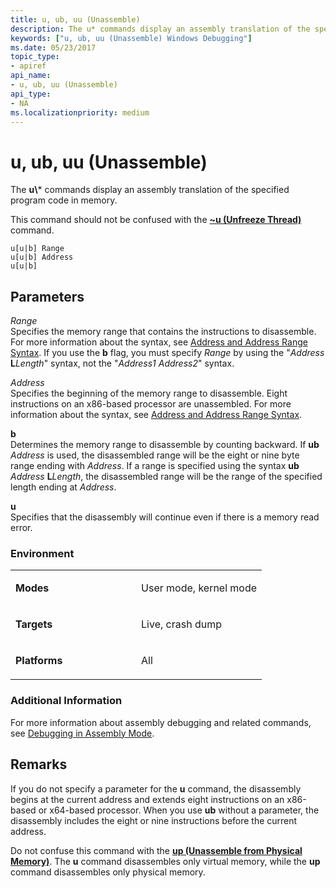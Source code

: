 ```yaml
---
title: u, ub, uu (Unassemble)
description: The u* commands display an assembly translation of the specified program code in memory. This command should not be confused with the ~u (Unfreeze Thread) command.
keywords: ["u, ub, uu (Unassemble) Windows Debugging"]
ms.date: 05/23/2017
topic_type:
- apiref
api_name:
- u, ub, uu (Unassemble)
api_type:
- NA
ms.localizationpriority: medium
---
```


# u, ub, uu (Unassemble)


The **u\\*** commands display an assembly translation of the specified program code in memory.

This command should not be confused with the [**~u (Unfreeze Thread)**](-u--unfreeze-thread-.md) command.

```dbgcmd
u[u|b] Range 
u[u|b] Address
u[u|b] 
```

## <span id="ddk_cmd_unassemble_dbg"></span><span id="DDK_CMD_UNASSEMBLE_DBG"></span>Parameters


<span id="_______Range______"></span><span id="_______range______"></span><span id="_______RANGE______"></span> *Range*   
Specifies the memory range that contains the instructions to disassemble. For more information about the syntax, see [Address and Address Range Syntax](address-and-address-range-syntax.md). If you use the **b** flag, you must specify *Range* by using the "*Address* **L**_Length_" syntax, not the "*Address1 Address2*" syntax.

<span id="_______Address______"></span><span id="_______address______"></span><span id="_______ADDRESS______"></span> *Address*   
Specifies the beginning of the memory range to disassemble. Eight instructions on an x86-based processor are unassembled. For more information about the syntax, see [Address and Address Range Syntax](address-and-address-range-syntax.md).

<span id="_______b______"></span><span id="_______B______"></span> **b**   
Determines the memory range to disassemble by counting backward. If **ub** *Address* is used, the disassembled range will be the eight or nine byte range ending with *Address*. If a range is specified using the syntax **ub** *Address* **L**_Length_, the disassembled range will be the range of the specified length ending at *Address*.

<span id="_______u______"></span><span id="_______U______"></span> **u**   
Specifies that the disassembly will continue even if there is a memory read error.

### <span id="Environment"></span><span id="environment"></span><span id="ENVIRONMENT"></span>Environment

<table>
<colgroup>
<col width="50%" />
<col width="50%" />
</colgroup>
<tbody>
<tr class="odd">
<td align="left"><p><strong>Modes</strong></p></td>
<td align="left"><p>User mode, kernel mode</p></td>
</tr>
<tr class="even">
<td align="left"><p><strong>Targets</strong></p></td>
<td align="left"><p>Live, crash dump</p></td>
</tr>
<tr class="odd">
<td align="left"><p><strong>Platforms</strong></p></td>
<td align="left"><p>All</p></td>
</tr>
</tbody>
</table>

 

### <span id="Additional_Information"></span><span id="additional_information"></span><span id="ADDITIONAL_INFORMATION"></span>Additional Information

For more information about assembly debugging and related commands, see [Debugging in Assembly Mode](debugging-in-assembly-mode.md).

Remarks
-------

If you do not specify a parameter for the **u** command, the disassembly begins at the current address and extends eight instructions on an x86-based or x64-based processor. When you use **ub** without a parameter, the disassembly includes the eight or nine instructions before the current address.

Do not confuse this command with the [**up (Unassemble from Physical Memory)**](up--unassemble-from-physical-memory-.md). The **u** command disassembles only virtual memory, while the **up** command disassembles only physical memory.

 

 





